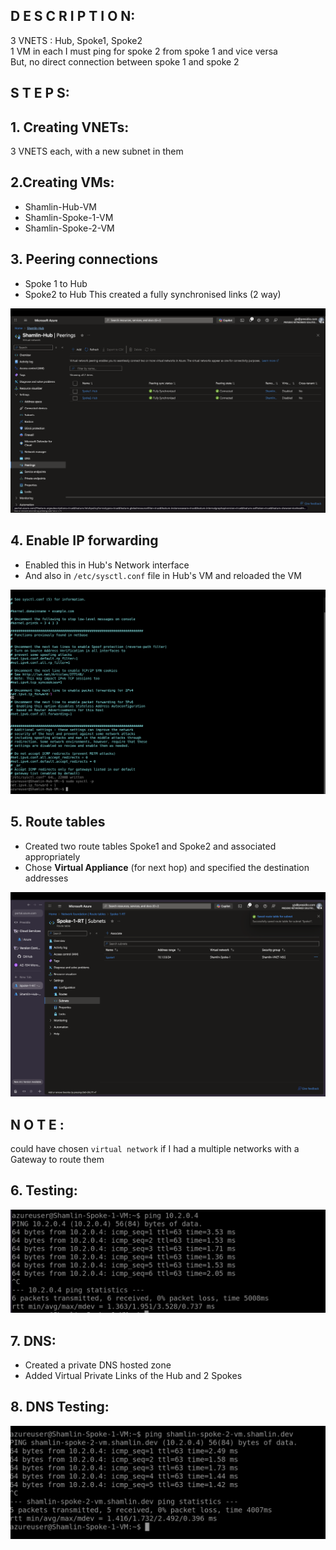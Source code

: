 ## D E S C R I P T I O N:

3 VNETS : Hub, Spoke1, Spoke2 <br />
1 VM in each I must ping for spoke 2 from spoke 1 and vice versa <br />
But, no direct connection between spoke 1 and spoke 2 <br />

## S T E P S:

## 1. Creating VNETs:
3 VNETS each, with a new subnet in them

## 2.Creating VMs:
- Shamlin-Hub-VM
- Shamlin-Spoke-1-VM
- Shamlin-Spoke-2-VM


## 3. Peering connections
  - Spoke 1 to Hub  
  - Spoke2 to Hub
    This created a fully synchronised links (2 way)
<img src="https://github.com/Shamlin-Presidio/Azure-Training/blob/main/Day2/Assets/Full%20sync.png" />

## 4. Enable IP forwarding
  - Enabled this in Hub's Network interface
  - And also in `/etc/sysctl.conf` file in Hub's VM and reloaded the VM

<img src="https://github.com/Shamlin-Presidio/Azure-Training/blob/main/Day2/Assets/IP%20Forwarding%20in%20HUB%20VM.png" />

## 5. Route tables
  - Created two route tables Spoke1 and Spoke2 and associated appropriately
  - Chose **Virtual Appliance** (for next hop) and specified the destination addresses
    
<img src="https://github.com/Shamlin-Presidio/Azure-Training/blob/main/Day2/Assets/Route%20table.png" />

## N O T E :
could have chosen `virtual network` if I had a multiple networks with a Gateway to route them

## 6. Testing:

<img src="https://github.com/Shamlin-Presidio/Azure-Training/blob/main/Day2/Assets/Working.png" />

## 7. DNS:
  -  Created a private DNS hosted zone
  -  Added Virtual Private Links of the Hub and 2 Spokes

## 8. DNS Testing:

<img src="https://github.com/Shamlin-Presidio/Azure-Training/blob/main/Day2/Assets/DNS.png" />
